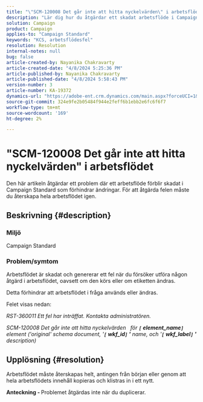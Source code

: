 ```yaml
---
title: "\"SCM-120008 Det går inte att hitta nyckelvärden\" i arbetsflödet"
description: "Lär dig hur du åtgärdar ett skadat arbetsflöde i Campaign Standarden. Återskapa hela arbetsflödet igen."
solution: Campaign
product: Campaign
applies-to: "Campaign Standard"
keywords: "KCS, arbetsflödesfel"
resolution: Resolution
internal-notes: null
bug: false
article-created-by: Nayanika Chakravarty
article-created-date: "4/8/2024 5:25:36 PM"
article-published-by: Nayanika Chakravarty
article-published-date: "4/8/2024 5:58:43 PM"
version-number: 3
article-number: KA-19372
dynamics-url: "https://adobe-ent.crm.dynamics.com/main.aspx?forceUCI=1&pagetype=entityrecord&etn=knowledgearticle&id=4dca4800-cdf5-ee11-a1fe-6045bd006295"
source-git-commit: 324e9fe2b05484f944e2feff6b1ebb2e6fc6f6f7
workflow-type: tm+mt
source-wordcount: '169'
ht-degree: 2%

---
```


# &quot;SCM-120008 Det går inte att hitta nyckelvärden&quot; i arbetsflödet


Den här artikeln åtgärdar ett problem där ett arbetsflöde förblir skadat i Campaign Standard som förhindrar ändringar. För att åtgärda felen måste du återskapa hela arbetsflödet igen.

## Beskrivning {#description}


### Miljö

Campaign Standard

### Problem/symtom

Arbetsflödet är skadat och genererar ett fel när du försöker utföra någon åtgärd i arbetsflödet, oavsett om den körs eller om etiketten ändras.

Detta förhindrar att arbetsflödet i fråga används eller ändras.

Felet visas nedan:

*RST-360011 Ett fel har inträffat. Kontakta administratören.*

*SCM-120008 Det går inte att hitta nyckelvärden &#x200B; &#x200B; för <b>`[` element_name`]` </b> element (&#39;original&#39; schema document, &#39;<b>`[` wkf_id`]` &#39;</b> name, och &#39;<b>`[` wkf_label`]` &#39;</b> description)*


## Upplösning {#resolution}


Arbetsflödet måste återskapas helt, antingen från början eller genom att hela arbetsflödets innehåll kopieras och klistras in i ett nytt.

<b>Anteckning - </b>Problemet åtgärdas inte när du duplicerar.
